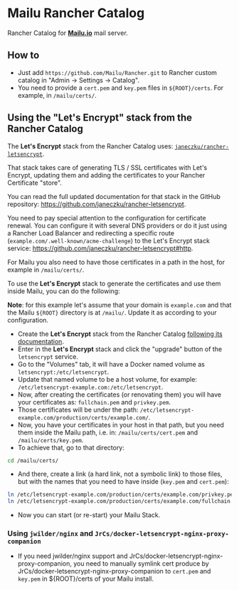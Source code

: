 # Mailu Rancher Catalog
Rancher Catalog for [**Mailu.io**](https://mailu.io/) mail server.

## How to
* Just add `https://github.com/Mailu/Rancher.git` to Rancher custom catalog in "Admin -> Settings -> Catalog".
* You need to provide a `cert.pem` and `key.pem` files in `${ROOT}/certs`. For example, in `/mailu/certs/`.


## Using the "Let's Encrypt" stack from the Rancher Catalog

The **Let's Encrypt** stack from the Rancher Catalog uses: [`janeczku/rancher-letsencrypt`](https://hub.docker.com/r/janeczku/rancher-letsencrypt/).

That stack takes care of generating TLS / SSL certificates with Let's Encrypt, updating them and adding the certificates to your Rancher Certificate "store".

You can read the full updated documentation for that stack in the GitHub repository: https://github.com/janeczku/rancher-letsencrypt.

You need to pay special attention to the configuration for certificate renewal. You can configure it with several DNS providers or do it just using a Rancher Load Balancer and redirecting a specific route (`example.com/.well-known/acme-challenge`) to the Let's Encrypt stack service: https://github.com/janeczku/rancher-letsencrypt#http.

For Mailu you also need to have those certificates in a path in the host, for example in `/mailu/certs/`.

To use the **Let's Encrypt** stack to generate the certificates and use them inside Mailu, you can do the following:

**Note**: for this example let's assume that your domain is `example.com` and that the Mailu `${ROOT}` directory is at `/mailu/`. Update it as according to your configuration.

* Create the **Let's Encrypt** stack from the Rancher Catalog [following its documentation](https://github.com/janeczku/rancher-letsencrypt).
* Enter in the **Let's Encrypt** stack and click the "upgrade" button of the `letsencrypt` service.
* Go to the "Volumes" tab, it will have a Docker named volume as `letsencrypt:/etc/letsencrypt`.
* Update that named volume to be a host volume, for example: `/etc/letsencrypt-example.com:/etc/letsencrypt`.
* Now, after creating the certificates (or renovating them) you will have your certificates as: `fullchain.pem` and `privkey.pem`.
* Those certificates will be under the path: `/etc/letsencrypt-example.com/production/certs/example.com/`.
* Now, you have your certificates in your host in that path, but you need them inside the Mailu path, i.e. in: `/mailu/certs/cert.pem` and `/mailu/certs/key.pem`.
* To achieve that, go to that directory:

```bash
cd /mailu/certs/
```

* And there, create a link (a hard link, not a symbolic link) to those files, but with the names that you need to have inside (`key.pem` and `cert.pem`):

```bash
ln /etc/letsencrypt-example.com/production/certs/example.com/privkey.pem key.pem
ln /etc/letsencrypt-example.com/production/certs/example.com/fullchain.pem cert.pem
```

* Now you can start (or re-start) your Mailu Stack.

### Using `jwilder/nginx` and `JrCs/docker-letsencrypt-nginx-proxy-companion`

* If you need jwilder/nginx support and JrCs/docker-letsencrypt-nginx-proxy-companion, you need to manually symlink cert produce by JrCs/docker-letsencrypt-nginx-proxy-companion to `cert.pem` and `key.pem` in ${ROOT}/certs of your Mailu install.
